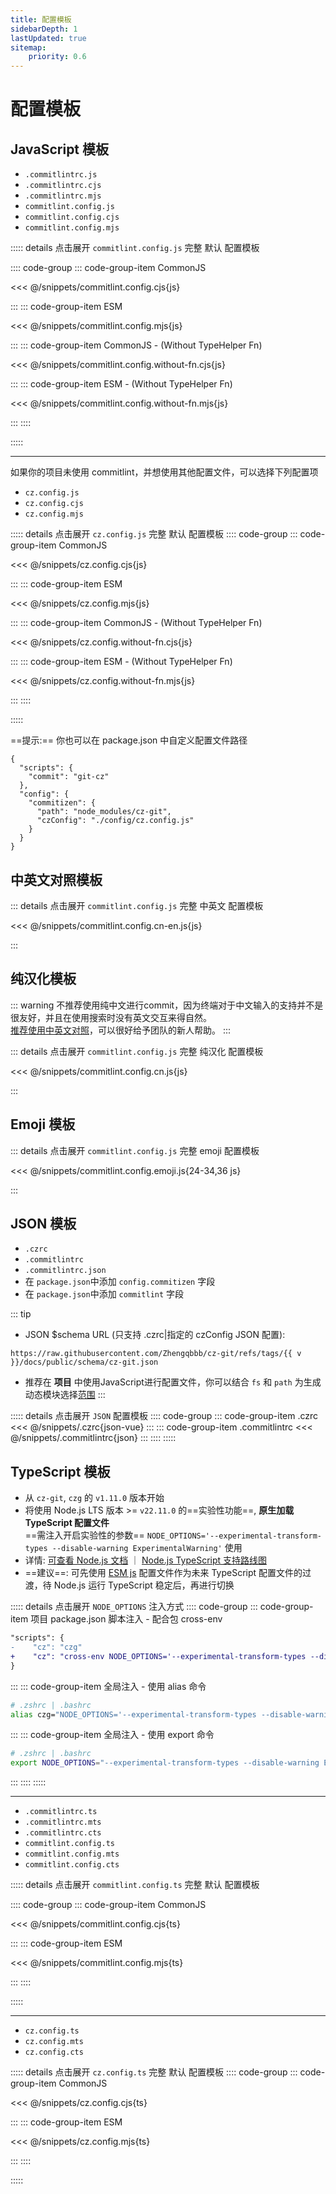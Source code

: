 ```yaml
---
title: 配置模板
sidebarDepth: 1
lastUpdated: true
sitemap:
    priority: 0.6
---
```


# 配置模板
## JavaScript 模板

- `.commitlintrc.js`
- `.commitlintrc.cjs`
- `.commitlintrc.mjs`
- `commitlint.config.js`
- `commitlint.config.cjs`
- `commitlint.config.mjs`

::::: details 点击展开 `commitlint.config.js` 完整 默认 配置模板

:::: code-group
::: code-group-item CommonJS

<<< @/snippets/commitlint.config.cjs{js}

:::
::: code-group-item ESM

<<< @/snippets/commitlint.config.mjs{js}

:::
::: code-group-item CommonJS - (Without TypeHelper Fn)

<<< @/snippets/commitlint.config.without-fn.cjs{js}

:::
::: code-group-item ESM - (Without TypeHelper Fn)

<<< @/snippets/commitlint.config.without-fn.mjs{js}

:::
::::

:::::

---

如果你的项目未使用 commitlint，并想使用其他配置文件，可以选择下列配置项

- `cz.config.js`
- `cz.config.cjs`
- `cz.config.mjs`

::::: details 点击展开 `cz.config.js` 完整 默认 配置模板
:::: code-group
::: code-group-item CommonJS

<<< @/snippets/cz.config.cjs{js}

:::
::: code-group-item ESM

<<< @/snippets/cz.config.mjs{js}

:::
::: code-group-item CommonJS - (Without TypeHelper Fn)

<<< @/snippets/cz.config.without-fn.cjs{js}

:::
::: code-group-item ESM - (Without TypeHelper Fn)

<<< @/snippets/cz.config.without-fn.mjs{js}

:::
::::

:::::



==提示:== 你也可以在 package.json 中自定义配置文件路径

```json{8}
{
  "scripts": {
    "commit": "git-cz"
  },
  "config": {
    "commitizen": {
      "path": "node_modules/cz-git",
      "czConfig": "./config/cz.config.js"
    }
  }
}
```

## 中英文对照模板

::: details 点击展开 `commitlint.config.js` 完整 中英文 配置模板

<<< @/snippets/commitlint.config.cn-en.js{js}

:::

## 纯汉化模板

::: warning
不推荐使用纯中文进行commit，因为终端对于中文输入的支持并不是很友好，并且在使用搜索时没有英文交互来得自然。<br>
[推荐使用中英文对照](#中英文对照模板)，可以很好给予团队的新人帮助。
:::

::: details 点击展开 `commitlint.config.js` 完整 纯汉化 配置模板

<<< @/snippets/commitlint.config.cn.js{js}

:::

## Emoji 模板

::: details 点击展开 `commitlint.config.js` 完整 emoji 配置模板

<<< @/snippets/commitlint.config.emoji.js{24-34,36 js}

:::

## JSON 模板

- `.czrc`
- `.commitlintrc`
- `.commitlintrc.json`
- 在 `package.json`中添加 `config.commitizen` 字段
- 在 `package.json`中添加 `commitlint` 字段

<script setup>
import { useData } from 'vitepress'

const { site } = useData()
const v = site.value.themeConfig.nav?.[4]?.text
</script>

::: tip
- JSON $schema URL (只支持 .czrc|指定的 czConfig JSON 配置):

```-vue
https://raw.githubusercontent.com/Zhengqbbb/cz-git/refs/tags/{{ v }}/docs/public/schema/cz-git.json
```

- 推荐在 **项目** 中使用JavaScript进行配置文件，你可以结合 `fs` 和 `path` 为生成动态模块选择[范围](/zh/recipes/#scopes)
:::

::::: details 点击展开 `JSON` 配置模板
:::: code-group
::: code-group-item .czrc
<<< @/snippets/.czrc{json-vue}
:::
::: code-group-item .commitlintrc
<<< @/snippets/.commitlintrc{json}
:::
::::
:::::

## TypeScript 模板

- 从 `cz-git`, `czg` 的 `v1.11.0` 版本开始
- 将使用 Node.js LTS 版本 >= `v22.11.0` 的==实验性功能==, **原生加载 TypeScript 配置文件**<br>==需注入开启实验性的参数== `NODE_OPTIONS='--experimental-transform-types --disable-warning ExperimentalWarning'` 使用
- 详情: [可查看 Node.js 文档](https://nodejs.org/api/cli.html#--experimental-transform-types) ｜ [Node.js TypeScript 支持路线图](https://github.com/nodejs/loaders/issues/217)
- ==建议==: 可先使用 [ESM js](#javascript-%E6%A8%A1%E6%9D%BF) 配置文件作为未来 TypeScript 配置文件的过渡，待 Node.js 运行 TypeScript 稳定后，再进行切换

::::: details 点击展开 `NODE_OPTIONS` 注入方式
:::: code-group
::: code-group-item 项目 package.json 脚本注入 - 配合包 cross-env
```diff
"scripts": {
-    "cz": "czg"
+    "cz": "cross-env NODE_OPTIONS='--experimental-transform-types --disable-warning ExperimentalWarning' czg"
}
```
:::
::: code-group-item 全局注入 - 使用 alias 命令
```sh
# .zshrc | .bashrc
alias czg="NODE_OPTIONS='--experimental-transform-types --disable-warning ExperimentalWarning' \czg"
```
:::
::: code-group-item 全局注入 - 使用 export 命令
```sh
# .zshrc | .bashrc
export NODE_OPTIONS="--experimental-transform-types --disable-warning ExperimentalWarning"
```
:::
::::
:::::

---

- `.commitlintrc.ts`
- `.commitlintrc.mts`
- `.commitlintrc.cts`
- `commitlint.config.ts`
- `commitlint.config.mts`
- `commitlint.config.cts`

::::: details 点击展开 `commitlint.config.ts` 完整 默认 配置模板

:::: code-group
::: code-group-item CommonJS

<<< @/snippets/commitlint.config.cjs{ts}

:::
::: code-group-item ESM

<<< @/snippets/commitlint.config.mjs{ts}

:::
::::

:::::

---

- `cz.config.ts`
- `cz.config.mts`
- `cz.config.cts`

::::: details 点击展开 `cz.config.ts` 完整 默认 配置模板
:::: code-group
::: code-group-item CommonJS

<<< @/snippets/cz.config.cjs{ts}

:::
::: code-group-item ESM

<<< @/snippets/cz.config.mjs{ts}

:::
::::

:::::
